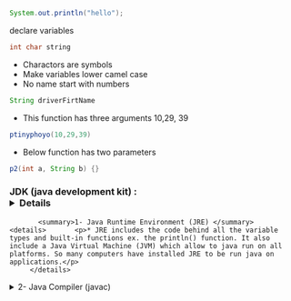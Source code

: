 
```java
System.out.println("hello");
```
declare variables
```java
int char string 
```
* Charactors are symbols
* Make variables lower camel case 
* No name start with numbers
```java
String driverFirtName
```
* This function has three arguments 10,29, 39
```java
ptinyphoyo(10,29,39)
```
* Below function has two parameters
```java
p2(int a, String b) {}
```

### JDK (java development kit) :<details>
           <summary>1- Java Runtime Environment (JRE) </summary>
    <details>       <p>* JRE includes the code behind all the variable types and built-in functions ex. the println() function. It also include a Java Virtual Machine (JVM) which allow to java run on all platforms. So many computers have installed JRE to be run java on applications.</p>
         </details>
 <details>
           <summary>2- Java Compiler (javac) </summary>
           <p>* To develop a program we need java compilor. A compilor is a special type of program it translate code in a particular language into a form that computer understand. Computers at most basic level only react to electronic signals in 0,1. For example main compiler for java is javac. Javac read java program and convert it to bytecode. Then this bytecode get passed into JVM which does the final translation step</p>
         </details>



 
